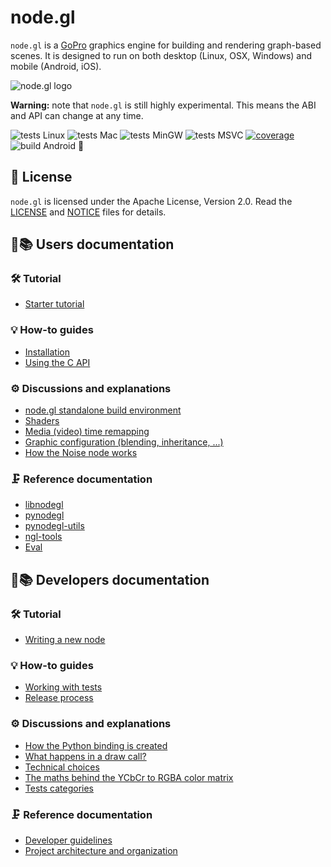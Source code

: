 node.gl
=======

`node.gl` is a [GoPro][gopro] graphics engine for building and rendering
graph-based scenes. It is designed to run on both desktop (Linux, OSX, Windows)
and mobile (Android, iOS).

![node.gl logo](/doc/nodegl.png)

**Warning:** note that `node.gl` is still highly experimental. This means the ABI
and API can change at any time.

![tests Linux](https://github.com/gopro/gopro-lib-node.gl/workflows/tests%20Linux/badge.svg)
![tests Mac](https://github.com/gopro/gopro-lib-node.gl/workflows/tests%20Mac/badge.svg)
![tests MinGW](https://github.com/gopro/gopro-lib-node.gl/workflows/tests%20MinGW/badge.svg)
![tests MSVC](https://github.com/gopro/gopro-lib-node.gl/workflows/tests%20MSVC/badge.svg)
[![coverage](https://codecov.io/gh/gopro/gopro-lib-node.gl/branch/master/graph/badge.svg)](https://codecov.io/gh/gopro/gopro-lib-node.gl)
![build Android 🤖](https://github.com/stupeflix/sxplayer/workflows/build%20Android%20🤖/badge.svg)

[gopro]: https://gopro.com/


## 📜 License

`node.gl` is licensed under the Apache License, Version 2.0. Read the
[LICENSE][license] and [NOTICE][notice] files for details.

[license]: /LICENSE
[notice]: /NOTICE

## 👤📚 Users documentation

### 🛠 Tutorial

- [Starter tutorial][usr-tuto-start]

### 💡 How-to guides

- [Installation][usr-howto-install]
- [Using the C API][usr-howto-c-api]

### ⚙️ Discussions and explanations

- [node.gl standalone build environment][usr-expl-ngl-env]
- [Shaders][usr-expl-shaders]
- [Media (video) time remapping][usr-expl-time-remap]
- [Graphic configuration (blending, inheritance, ...)][usr-expl-graphicconfig]
- [How the Noise node works][usr-expl-noise]

### 🗜 Reference documentation

- [libnodegl][usr-ref-libnodegl]
- [pynodegl][usr-ref-pynodegl]
- [pynodegl-utils][usr-ref-pynodegl-utils]
- [ngl-tools][usr-ref-ngl-tools]
- [Eval][usr-ref-eval]


## 👷📚 Developers documentation

### 🛠 Tutorial

- [Writing a new node][dev-tuto-write-new-node]

### 💡 How-to guides

- [Working with tests][dev-howto-tests]
- [Release process][dev-howto-release-process]

### ⚙️ Discussions and explanations

- [How the Python binding is created][dev-expl-pynodegl]
- [What happens in a draw call?][dev-expl-draw-call]
- [Technical choices][dev-expl-techchoices]
- [The maths behind the YCbCr to RGBA color matrix][dev-expl-colormatrix]
- [Tests categories][dev-expl-tests-categories]

### 🗜 Reference documentation

- [Developer guidelines][dev-ref-developers]
- [Project architecture and organization][dev-ref-archi]


[usr-tuto-start]:            /doc/usr/tuto/start.md
[usr-howto-install]:         /doc/usr/howto/installation.md
[usr-howto-c-api]:           /doc/usr/howto/c-api.md
[usr-expl-ngl-env]:          /doc/usr/expl/ngl-env.md
[usr-expl-shaders]:          /doc/usr/expl/shaders.md
[usr-expl-time-remap]:       /doc/usr/expl/media-time-remapping.md
[usr-expl-graphicconfig]:    /doc/usr/expl/graphicconfig.md
[usr-expl-noise]:            /doc/usr/expl/noise.md
[usr-ref-libnodegl]:         /libnodegl/doc/libnodegl.md
[usr-ref-pynodegl]:          /doc/usr/ref/pynodegl.md
[usr-ref-pynodegl-utils]:    /doc/usr/ref/pynodegl-utils.md
[usr-ref-ngl-tools]:         /doc/usr/ref/ngl-tools.md
[usr-ref-eval]:              /doc/usr/ref/eval.md

[dev-tuto-write-new-node]:   /doc/dev/tuto/write-new-node.md
[dev-howto-tests]:           /doc/dev/howto/tests.md
[dev-howto-release-process]: /doc/dev/howto/release-process.md
[dev-expl-pynodegl]:         /doc/dev/expl/pynodegl.md
[dev-expl-draw-call]:        /doc/dev/expl/draw-call.md
[dev-expl-techchoices]:      /doc/dev/expl/techchoices.md
[dev-expl-colormatrix]:      /doc/dev/expl/colormatrix.md
[dev-expl-tests-categories]: /doc/dev/expl/tests-categories.md
[dev-ref-developers]:        /doc/dev/ref/developers.md
[dev-ref-archi]:             /doc/dev/ref/architecture.md
